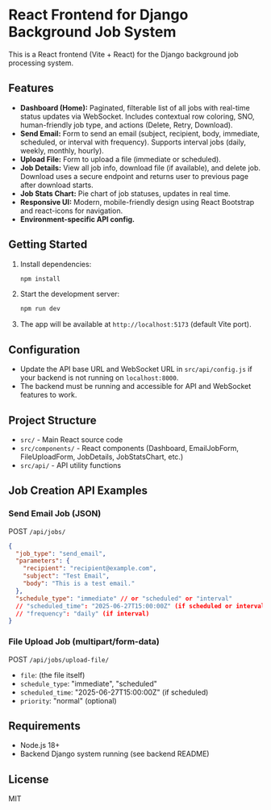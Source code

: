 # React Frontend for Django Background Job System

This is a React frontend (Vite + React) for the Django background job processing system.

## Features

- **Dashboard (Home):** Paginated, filterable list of all jobs with real-time status updates via WebSocket. Includes contextual row coloring, SNO, human-friendly job type, and actions (Delete, Retry, Download).
- **Send Email:** Form to send an email (subject, recipient, body, immediate, scheduled, or interval with frequency). Supports interval jobs (daily, weekly, monthly, hourly).
- **Upload File:** Form to upload a file (immediate or scheduled).
- **Job Details:** View all job info, download file (if available), and delete job. Download uses a secure endpoint and returns user to previous page after download starts.
- **Job Stats Chart:** Pie chart of job statuses, updates in real time.
- **Responsive UI:** Modern, mobile-friendly design using React Bootstrap and react-icons for navigation.
- **Environment-specific API config.**

## Getting Started

1. Install dependencies:
   ```bash
   npm install
   ```
2. Start the development server:
   ```bash
   npm run dev
   ```
3. The app will be available at `http://localhost:5173` (default Vite port).

## Configuration

- Update the API base URL and WebSocket URL in `src/api/config.js` if your backend is not running on `localhost:8000`.
- The backend must be running and accessible for API and WebSocket features to work.

## Project Structure

- `src/` - Main React source code
- `src/components/` - React components (Dashboard, EmailJobForm, FileUploadForm, JobDetails, JobStatsChart, etc.)
- `src/api/` - API utility functions

## Job Creation API Examples

### Send Email Job (JSON)
POST `/api/jobs/`
```json
{
  "job_type": "send_email",
  "parameters": {
    "recipient": "recipient@example.com",
    "subject": "Test Email",
    "body": "This is a test email."
  },
  "schedule_type": "immediate" // or "scheduled" or "interval"
  // "scheduled_time": "2025-06-27T15:00:00Z" (if scheduled or interval)
  // "frequency": "daily" (if interval)
}
```

### File Upload Job (multipart/form-data)
POST `/api/jobs/upload-file/`
- `file`: (the file itself)
- `schedule_type`: "immediate", "scheduled"
- `scheduled_time`: "2025-06-27T15:00:00Z" (if scheduled)
- `priority`: "normal" (optional)

## Requirements

- Node.js 18+
- Backend Django system running (see backend README)

## License

MIT

